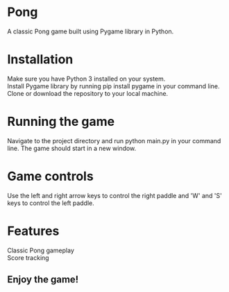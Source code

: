 # Pong
A classic Pong game built using Pygame library in Python.

# Installation
Make sure you have Python 3 installed on your system.
<br>
Install Pygame library by running pip install pygame in your command line.
<br>
Clone or download the repository to your local machine.

# Running the game

Navigate to the project directory and run python main.py in your command line. The game should start in a new window.

# Game controls
Use the left and right arrow keys to control the right paddle and 'W' and 'S' keys to control the left paddle.

# Features
Classic Pong gameplay
<br>
Score tracking

## Enjoy the game!